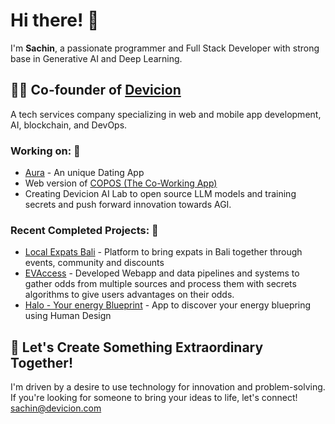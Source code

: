 # Hi there! 👋

I'm **Sachin**, a passionate programmer and Full Stack Developer with strong base in Generative AI and Deep Learning.

## 👨‍💼 Co-founder of [Devicion](https://www.devicion.com)
A tech services company specializing in web and mobile app development, AI, blockchain, and DevOps.

### Working on: 🚀

- [Aura](https://www.auramatching.com) - An unique Dating App 
- Web version of [COPOS (The Co-Working App)](https://www.copos.app)
- Creating Devicion AI Lab to open source LLM models and training secrets and push forward innovation towards AGI.

### Recent Completed Projects: 🚀

- [Local Expats Bali](https://www.localexpatsbali.com) - Platform to bring expats in Bali together through events, community and discounts
- [EVAccess](https://evaccess.com.au) - Developed Webapp and data pipelines and systems to gather odds from multiple sources and process them with secrets algorithms to give users advantages on their odds.
- [Halo - Your energy Blueprint](https://www.auramatching.com/halo) - App to discover your energy bluepring using Human Design


## 🌟 Let's Create Something Extraordinary Together!

I'm driven by a desire to use technology for innovation and problem-solving. If you're looking for someone to bring your ideas to life, let's connect!
[sachin@devicion.com](mailto:sachin@devicion.com)


